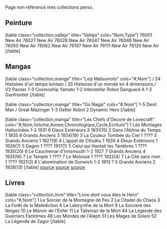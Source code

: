 Page non référencé  mes collections perso.

## Peinture

[table class="collection,vallejo" title="Vallejo" cols="Nom,Type"]
76001	New Air
76027	New Air
76028	New Air
76047	New Air
76048	New Air
76050	New Air
76062	New Air
76107	New Air
76111	New Air
76120	New Air
[/table]

## Mangas

[table class="collection,manga" title="Leiji Matsumoto" cols="#,Nom"]
/	24 Histoires d'un temps lointain
/	25 Histoires d'un monde en 4 dimensions
/	V2 Panzer
1-3	Cosmoship Yamato
1-2	Interstellar Robot Danguard A
1-2	Gunfrontier
[/table]

[table class="collection,manga" title="Go Nagai" cols="#,Nom"]
1-5	Devil Man
/	Great Mazinger
1-3	Getter Robot
2	Dynamic Hero
[/table]

[table class="collection,manga" title="Les Chefs d'Oeuvre de Lovecraft" cols="#,Nom,Volume,Annee,Chronologique,Cycle,Ecriture"]
1	Les Montages Hallucinées	1-2	1931	6	Dieux Extérieurs 3	1931(15)
2	Dans l'Abîme du Temps	1	1935	9	Grands Anciens 3	1934(19)
3	La Couleur Tombée du Ciel	1	????	3	Grands Anciens 1	1927(9)
4	L'appel de Cthulhu	1	1926	4	Dieux Extérieurs 1	1926(7)
5	Dagon	1	????			1917(1)
5	Celui qui Hantait les Ténèbres	1	????			1935(20)
6	Le Cauchemar d'Innsmouth	1-2	1927	7	Grands Anciens 4	1931(16)
7	Le Temple	1	????
7	Le Molosse	1	????			1922(4)
7	La Cité sans nom	1	????			1921(3)
8	L'abomination de Dunwich	1-2	1913 ?	5	Grands Anciens 2	1928(13)
[/table]
[source](https://lantredecthulhu.com/lecture/ordre-lecture-lovecraft/)
[source](https://chronolivre.com/quel-ordre-lire-h-p-lovecraft-cthulhu/)
[source](https://www.senscritique.com/liste/Le_Mythe_de_Cthulhu_ordre_chronologique/1434003)

## Livres

[table class="collection,livre" title="Livre dont vous êtes le Héro" cols="#,Nom"]
1	Le Sorcier de la Montagne de Feu
2	La Citadel du Chaos
3	La Forêt de la Malédiction
6	Le Labirynthe de la Mort
9	La Sorciere des Neiges
10	Le Manoir de l'Enfer
11	Le Talisman de la Mort
44	La Légende des Guerriers Fantômes
48	Les Mondes de l'Aleph
51	Les Mages de Solani
52	La Légende de Zagor
[/table]

